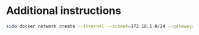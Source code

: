 # Additional instructions

```bash
sudo docker network create --internal --subnet=172.18.1.0/24 --gateway=172.18.1.1 net-dabloon
```
